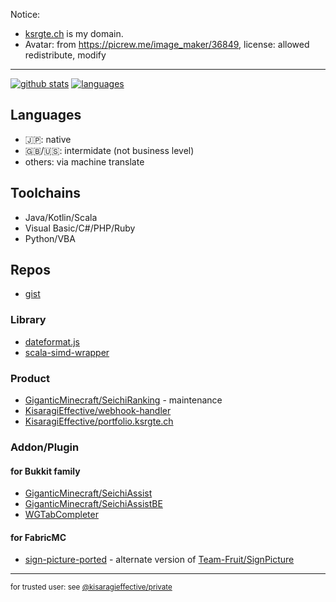 Notice:
- [ksrgte.ch](https://services.ksrgte.ch) is my domain.
- Avatar: from https://picrew.me/image_maker/36849, license: allowed redistribute, modify
----
[![github stats](https://github-readme-stats.vercel.app/api?username=KisaragiEffective&count_private=true&show_icons=true&theme=dark)](https://github.com/anuraghazra/github-readme-stats)
[![languages](https://github-readme-stats.vercel.app/api/top-langs/?username=KisaragiEffective&theme=dark)](https://github.com/anuraghazra/github-readme-stats)
## Languages
- 🇯🇵: native
- 🇬🇧/🇺🇸: intermidate (not business level)
- others: via machine translate

## Toolchains
- Java/Kotlin/Scala
- Visual Basic/C#/PHP/Ruby
- Python/VBA

## Repos
- [gist](https://gist.github.com/KisaragiEffective)

### Library
- [dateformat.js](https://github.com/KisaragiEffective/dateformat.js)
- [scala-simd-wrapper](https://github.com/KisaragiEffective/scala-simd-wrapper)

### Product
- [GiganticMinecraft/SeichiRanking](https://github.com/GiganticMinecraft/SeichiRanking) - maintenance
- [KisaragiEffective/webhook-handler](https://github.com/KisaragiEffective/webhook-handler)
- [KisaragiEffective/portfolio.ksrgte.ch](https://github.com/KisaragiEffective/portfolio.ksrgte.ch)

### Addon/Plugin
#### for Bukkit family
- [GiganticMinecraft/SeichiAssist](https://github.com/GiganticMinecraft/SeichiAssist)
- [GiganticMinecraft/SeichiAssistBE](https://github.com/GiganticMinecraft/SeichiAssistBE)
- [WGTabCompleter](https://github.com/KisaragiEffective/WGTabCompleter)

#### for FabricMC
- [sign-picture-ported](https://github.com/KisaragiEffective/sign-picture-ported) - alternate version of [Team-Fruit/SignPicture](https://github.com/Team-Fruit/SignPicture)

----
<small>for trusted user: see [@kisaragieffective/private](https://github.com/KisaragiEffective/private)</small>
